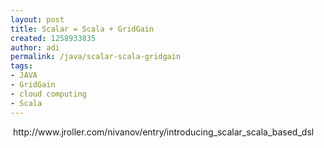 ```yaml
---
layout: post
title: Scalar = Scala + GridGain
created: 1258933835
author: adi
permalink: /java/scalar-scala-gridgain
tags:
- JAVA
- GridGain
- cloud computing
- Scala
---
```

<p>&nbsp;http://www.jroller.com/nivanov/entry/introducing_scalar_scala_based_dsl</p>
